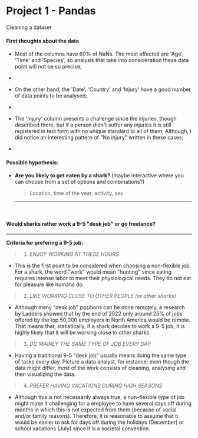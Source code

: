 # Project 1 - Pandas
Cleaning a dataset

#### First thoughts about the data

- Most of the columns have 60% of NaNs. The most affected are 'Age', 'Time' and 'Species', so analysis that take into consideration these data point will not be so precise;  
-  
  
- On the other hand, the 'Date', 'Country' and 'Injury' have a good number of data points to be analysed;
- 
  
- The 'Injury' column presents a challenge since the injuries, though described there, but if a person didn't suffer any injuries it is still registered in text form with no unique standard to all of them. Although, I did notice an interesting pattern of "No injury" written in these cases;
- 
  

#### Possible hypothesis:
- **Are you likely to get eaten by a shark?** (maybe interactive where you can choose from a set of options and combinations?)
  > Location, time of the year, activity, sex
  ****
&nbsp;
  #### Would sharks rather work a 9-5 "desk job" or go freelance? 
  ***

**Criteria for prefering a 9-5 job:**
&nbsp;
  >1. *ENJOY WORKING AT THESE HOURS*
   - This is the first point to be considered when choosing a non-flexible job. For a shark, the word "work" would mean "hunting" since eating requires intense labor to meet their physiological needs. They do not eat for pleasure like humans do.
  &nbsp;
  >2. *LIKE WORKING CLOSE TO OTHER PEOPLE (or other sharks)*
   - Although many "desk job" positions can be done remotely, a research by Ladders showed that by the end of 2022 only around 25% of jobs offered by the top 50,000 employers in North America would be remote. That means that, statistically, if a shark decides to work a 9-5 job, it is highly likely that it will be working close to other sharks.
&nbsp;
  >3. *DO MAINLY THE SAME TYPE OF JOB EVERY DAY*
   - Having a traditional 9-5 "desk job" usually means doing the same type of tasks every day. Picture a data analyst, for instance: even though the data might differ, most of the work consists of cleaning, analysing and then visualizing the data.
  &nbsp;
  >4. *PREFER HAVING VACATIONS DURING HIGH SEASONS*
 - Although this is not necessarily always true, a non-flexible type of job might make it challenging for a employee to have several days off during months in which this is not expected from them (because of social and/or family reasons). Therefore, it is reasonable to assume that it would be easier to ask for days off during the holidays (December) or school vacations (July) since it is a societal convention.
  